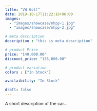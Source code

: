 ```yaml
---
title: "VW Golf"
date: 2019-10-17T11:22:16+06:00
images: 
  - "images/showcase/nhpp-1.jpg"
  - "images/showcase/nhpp-2.jpg"

# meta description
description : "this is meta description"

# product Price
price: "140,000.00"
discount_price: "135,000.00"

# product variation
colors : ["In Stock"]

availaibility: "In Stock"

draft: false
---
```


A short description of the car...